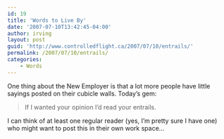 ```yaml
---
id: 19
title: 'Words to Live By'
date: '2007-07-10T13:42:45-04:00'
author: irving
layout: post
guid: 'http://www.controlledflight.ca/2007/07/10/entrails/'
permalink: /2007/07/10/entrails/
categories:
    - Words
---
```


One thing about the New Employer is that a lot more people have little sayings posted on their cubicle walls. Today’s gem:

> If I wanted your opinion I’d read your entrails.

I can think of at least one regular reader (yes, I’m pretty sure I have one) who might want to post this in their own work space…